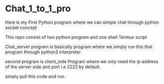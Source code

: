 # Chat_1_to_1_pro
Here is my First Python program where we can simple chat through python socket concept

This repo consist of two python program and one shell Termux script

Chat_server program is basically program where we simply run this that program through python3 interpreter

second program is client_side Program where we only need the ip address of the server side and port i.e 2222 by default.

simply pull this code and run.
